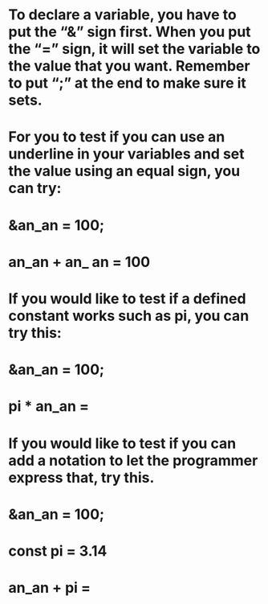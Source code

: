# To declare a variable, you have to put the “&” sign first.  When you put the “=” sign, it will set the variable to the value that you want. Remember to put “;” at the end to make sure it sets.  
# For you to test if you can use an underline in your variables and set the value using an equal sign, you can try:
# &an_an = 100;
# an_an + an_ an = 100
# If you would like to test if a defined constant works such as pi, you can try this:
# &an_an = 100;
# pi * an_an =
# If you would like to test if you can add a notation to let the programmer express that, try this.
# &an_an = 100;
# const pi = 3.14
# an_an + pi =
